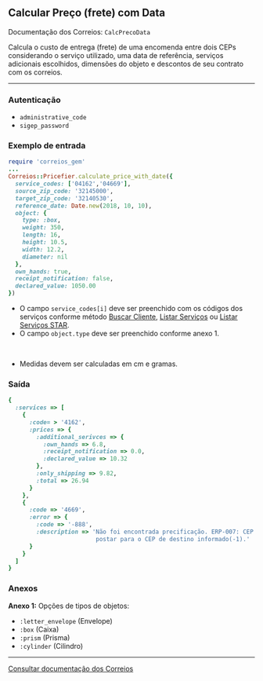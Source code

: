 ## Calcular Preço (frete) com Data

Documentação dos Correios: `CalcPrecoData`

Calcula o custo de entrega (frete) de uma encomenda entre dois CEPs considerando o serviço utilizado, uma data de referência, serviços adicionais escolhidos, dimensões do objeto e descontos de seu contrato com os correios.

____

### Autenticação
* `administrative_code`
* `sigep_password`

### Exemplo de entrada

```ruby
require 'correios_gem'
...
Correios::Pricefier.calculate_price_with_date({
  service_codes: ['04162','04669'],
  source_zip_code: '32145000',
  target_zip_code: '32140530',
  reference_date: Date.new(2018, 10, 10),
  object: {
    type: :box,
    weight: 350,
    length: 16,
    height: 10.5,
    width: 12.2,
    diameter: nil
  },
  own_hands: true,
  receipt_notification: false,
  declared_value: 1050.00
})
```
* O campo `service_codes[i]` deve ser preenchido com os códigos dos serviços conforme método [Buscar Cliente](../sigep/SEARCH_CUSTOMER.md), [Listar Serviços](LIST_SERVICES.md) ou [Listar Serviços STAR](LIST_SERVICES_STAR.md).
* O campo `object.type` deve ser preenchido conforme anexo 1.

‌‌ 
* Medidas devem ser calculadas em cm e gramas.

### Saída

```ruby
{
  :services => [
    {
      :code= > '4162',
      :prices => {
        :additional_serivces => {
          :own_hands => 6.8,
          :receipt_notification => 0.0,
          :declared_value => 10.32
        },
        :only_shipping => 9.82,
        :total => 26.94
      }
    },
    {
      :code => '4669',
      :error => {
        :code => '-888',
        :description => 'Não foi encontrada precificação. ERP-007: CEP de origem nao pode
                         postar para o CEP de destino informado(-1).'
      }
    }
  ]
}
```

### Anexos

__Anexo 1:__
Opções de tipos de objetos:
* `:letter_envelope` (Envelope)
* `:box` (Caixa)
* `:prism` (Prisma)
* `:cylinder` (Cilindro)
---

[Consultar documentação dos Correios](http://ws.correios.com.br/calculador/CalcPrecoPrazo.asmx)

